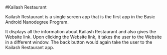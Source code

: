 #Kailash Restaurant

Kailash Restaurant is a single screen app that is the first app in the Basic Android Nanodegree Program.

It displays all the information about Kailash Restaurant and also gives the Website link. Upon clicking the Website link, it takes the user to the Website in a different window. The back button would again take the user to the Kailash Restaurant app.
